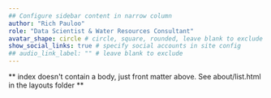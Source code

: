 ```yaml
---
## Configure sidebar content in narrow column
author: "Rich Pauloo"
role: "Data Scientist & Water Resources Consultant"
avatar_shape: circle # circle, square, rounded, leave blank to exclude
show_social_links: true # specify social accounts in site config
## audio_link_label: "" # leave blank to exclude
---
```


** index doesn't contain a body, just front matter above.
See about/list.html in the layouts folder **